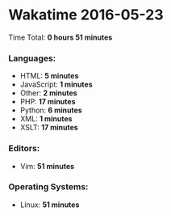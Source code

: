 # Wakatime 2016-05-23

Time Total: **0 hours 51 minutes**

### Languages:
- HTML: **5 minutes** 
- JavaScript: **1 minutes** 
- Other: **2 minutes** 
- PHP: **17 minutes** 
- Python: **6 minutes** 
- XML: **1 minutes** 
- XSLT: **17 minutes** 

### Editors:
- Vim: **51 minutes** 

### Operating Systems:
- Linux: **51 minutes** 

